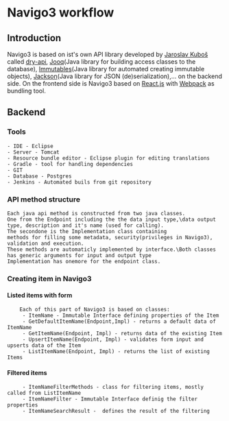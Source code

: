 # Navigo3 workflow

## Introduction
Navigo3 is based on ist's own API library developed by [Jaroslav Kuboš](https://kubos.cz) called [dry-api](https://github.com/NavigoSolutions/dry-api), [Jooq](https://www.jooq.org/")(Java library for building access classes to the database), [Immutables]("https://immutables.github.io/)(Java library for automated creating immutable objects), [Jackson](https://github.com/FasterXML/jackson)(Java library for JSON (de)serialization),... on the backend side.
On the frontend side is Navigo3 based on [React.js](https://reactjs.org/) with [Webpack](https://webpack.js.org/) as bundling tool.


## Backend
  ### Tools
    - IDE - Eclipse
    - Server - Tomcat
    - Resource bundle editor - Eclipse plugin for editing translations
    - Gradle - tool for handling dependencies
    - GIT
    - Database - Postgres
    - Jenkins - Automated buils from git repository
  ### API method structure
    Each java api method is constructed from two java classes.
    One from the Endpoint including the the data input type,\data output type, description and it's name (used for calling).
    The secondone is the Implementation class containing  
    methods for filling some metadata, security(privileges in Navigo3), validation and execution.
    These methods are automaticly implemented by interface.\Both classes has generic arguments for input and output type
    Implementation has onemore for the endpoint class.
 ### Creating item in Navigo3
   #### Listed items with form
        Each of this part of Navigo3 is based on classes:
         - ItemName - Immutable Interface defining properties of the Item
         - GetDefaultItemName(Endpoint,Impl) - returns a default data of ItemName
         - GetItemName(Endpoint, Impl) - returns data of the existing Item
         - UpsertItemName(Endpoint, Impl) - validates form input and upserts data of the Item
         - ListItemName(Endpoint, Impl) - returns the list of existing Items
   #### Filtered items
         - ItemNameFilterMethods - class for filtering items, mostly called from ListItemName
         - ItemNameFilter - Immutable Interface definig the filter properties
         - ItemNameSearchResult -  defines the result of the filtering
